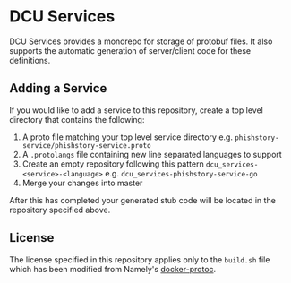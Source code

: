 # DCU Services
DCU Services provides a monorepo for storage of protobuf files. It also supports the automatic generation of server/client code for these definitions.

## Adding a Service
If you would like to add a service to this repository, create a top level directory that contains the following:
1. A proto file matching your top level service directory e.g. `phishstory-service/phishstory-service.proto`
2. A `.protolangs` file containing new line separated languages to support
3. Create an empty repository following this pattern `dcu_services-<service>-<language>` e.g. `dcu_services-phishstory-service-go`
4. Merge your changes into master

After this has completed your generated stub code will be located in the repository specified above.

## License
The license specified in this repository applies only to the `build.sh` file which has been modified from Namely's [docker-protoc](https://github.com/namely/docker-protoc).